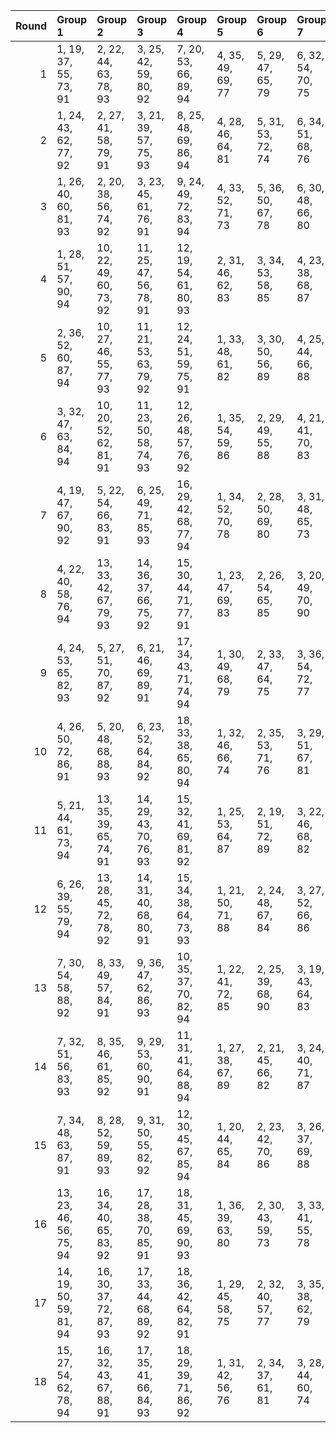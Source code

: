 |   Round | Group 1                | Group 2                | Group 3                | Group 4                | Group 5           | Group 6           | Group 7           | Group 8           | Group 9           | Group 10           | Group 11           | Group 12           | Group 13           | Group 14           | Group 15           | Group 16           | Group 17           | Group 18           |
|--------:|:-----------------------|:-----------------------|:-----------------------|:-----------------------|:------------------|:------------------|:------------------|:------------------|:------------------|:-------------------|:-------------------|:-------------------|:-------------------|:-------------------|:-------------------|:-------------------|:-------------------|:-------------------|
|       1 | 1, 19, 37, 55, 73, 91  | 2, 22, 44, 63, 78, 93  | 3, 25, 42, 59, 80, 92  | 7, 20, 53, 66, 89, 94  | 4, 35, 49, 69, 77 | 5, 29, 47, 65, 79 | 6, 32, 54, 70, 75 | 8, 23, 51, 71, 82 | 9, 26, 46, 67, 87 | 10, 30, 39, 64, 76 | 11, 33, 43, 72, 81 | 12, 36, 41, 68, 74 | 13, 34, 50, 62, 90 | 14, 28, 48, 58, 83 | 15, 31, 52, 57, 85 | 16, 21, 38, 60, 86 | 17, 24, 45, 56, 88 | 18, 27, 40, 61, 84 |
|       2 | 1, 24, 43, 62, 77, 92  | 2, 27, 41, 58, 79, 91  | 3, 21, 39, 57, 75, 93  | 8, 25, 48, 69, 86, 94  | 4, 28, 46, 64, 81 | 5, 31, 53, 72, 74 | 6, 34, 51, 68, 76 | 7, 22, 50, 70, 84 | 9, 19, 52, 65, 88 | 10, 32, 45, 71, 80 | 11, 35, 40, 67, 73 | 12, 29, 38, 66, 78 | 13, 30, 47, 60, 82 | 14, 33, 54, 56, 87 | 15, 36, 49, 61, 89 | 16, 23, 44, 55, 90 | 17, 26, 42, 63, 83 | 18, 20, 37, 59, 85 |
|       3 | 1, 26, 40, 60, 81, 93  | 2, 20, 38, 56, 74, 92  | 3, 23, 45, 61, 76, 91  | 9, 24, 49, 72, 83, 94  | 4, 33, 52, 71, 73 | 5, 36, 50, 67, 78 | 6, 30, 48, 66, 80 | 7, 27, 47, 68, 85 | 8, 21, 54, 64, 90 | 10, 34, 42, 69, 75 | 11, 28, 37, 65, 77 | 12, 31, 44, 70, 79 | 13, 32, 53, 55, 86 | 14, 35, 51, 63, 88 | 15, 29, 46, 59, 84 | 16, 25, 41, 62, 82 | 17, 19, 39, 58, 87 | 18, 22, 43, 57, 89 |
|       4 | 1, 28, 51, 57, 90, 94  | 10, 22, 49, 60, 73, 92 | 11, 25, 47, 56, 78, 91 | 12, 19, 54, 61, 80, 93 | 2, 31, 46, 62, 83 | 3, 34, 53, 58, 85 | 4, 23, 38, 68, 87 | 5, 26, 45, 64, 89 | 6, 20, 40, 72, 82 | 7, 35, 42, 55, 81  | 8, 29, 37, 63, 74  | 9, 32, 44, 59, 76  | 13, 36, 43, 69, 84 | 14, 30, 41, 65, 86 | 15, 33, 39, 70, 88 | 16, 27, 48, 71, 75 | 17, 21, 52, 67, 77 | 18, 24, 50, 66, 79 |
|       5 | 2, 36, 52, 60, 87, 94  | 10, 27, 46, 55, 77, 93 | 11, 21, 53, 63, 79, 92 | 12, 24, 51, 59, 75, 91 | 1, 33, 48, 61, 82 | 3, 30, 50, 56, 89 | 4, 25, 44, 66, 88 | 5, 19, 42, 71, 84 | 6, 22, 37, 67, 86 | 7, 28, 39, 62, 73  | 8, 31, 43, 58, 78  | 9, 34, 41, 57, 80  | 13, 29, 40, 64, 85 | 14, 32, 38, 72, 90 | 15, 35, 45, 68, 83 | 16, 20, 54, 69, 76 | 17, 23, 49, 65, 81 | 18, 26, 47, 70, 74 |
|       6 | 3, 32, 47, 63, 84, 94  | 10, 20, 52, 62, 81, 91 | 11, 23, 50, 58, 74, 93 | 12, 26, 48, 57, 76, 92 | 1, 35, 54, 59, 86 | 2, 29, 49, 55, 88 | 4, 21, 41, 70, 83 | 5, 24, 39, 69, 85 | 6, 27, 43, 65, 90 | 7, 33, 45, 60, 77  | 8, 36, 40, 56, 79  | 9, 30, 38, 61, 75  | 13, 31, 37, 71, 89 | 14, 34, 44, 67, 82 | 15, 28, 42, 66, 87 | 16, 22, 51, 64, 80 | 17, 25, 46, 72, 73 | 18, 19, 53, 68, 78 |
|       7 | 4, 19, 47, 67, 90, 92  | 5, 22, 54, 66, 83, 91  | 6, 25, 49, 71, 85, 93  | 16, 29, 42, 68, 77, 94 | 1, 34, 52, 70, 78 | 2, 28, 50, 69, 80 | 3, 31, 48, 65, 73 | 7, 21, 40, 59, 74 | 8, 24, 38, 55, 76 | 9, 27, 45, 63, 81  | 10, 36, 53, 57, 88 | 11, 30, 51, 62, 84 | 12, 33, 46, 58, 86 | 13, 20, 41, 61, 87 | 14, 23, 39, 60, 89 | 15, 26, 43, 56, 82 | 17, 32, 37, 64, 79 | 18, 35, 44, 72, 75 |
|       8 | 4, 22, 40, 58, 76, 94  | 13, 33, 42, 67, 79, 93 | 14, 36, 37, 66, 75, 92 | 15, 30, 44, 71, 77, 91 | 1, 23, 47, 69, 83 | 2, 26, 54, 65, 85 | 3, 20, 49, 70, 90 | 5, 25, 38, 57, 81 | 6, 19, 45, 62, 74 | 7, 29, 52, 72, 80  | 8, 32, 50, 68, 73  | 9, 35, 48, 64, 78  | 10, 24, 41, 63, 89 | 11, 27, 39, 59, 82 | 12, 21, 43, 55, 87 | 16, 28, 53, 56, 84 | 17, 31, 51, 61, 86 | 18, 34, 46, 60, 88 |
|       9 | 4, 24, 53, 65, 82, 93  | 5, 27, 51, 70, 87, 92  | 6, 21, 46, 69, 89, 91  | 17, 34, 43, 71, 74, 94 | 1, 30, 49, 68, 79 | 2, 33, 47, 64, 75 | 3, 36, 54, 72, 77 | 7, 23, 37, 57, 78 | 8, 26, 44, 62, 80 | 9, 20, 42, 58, 73  | 10, 29, 50, 61, 83 | 11, 32, 48, 60, 85 | 12, 35, 52, 56, 90 | 13, 22, 38, 59, 88 | 14, 25, 45, 55, 84 | 15, 19, 40, 63, 86 | 16, 31, 39, 66, 81 | 18, 28, 41, 67, 76 |
|      10 | 4, 26, 50, 72, 86, 91  | 5, 20, 48, 68, 88, 93  | 6, 23, 52, 64, 84, 92  | 18, 33, 38, 65, 80, 94 | 1, 32, 46, 66, 74 | 2, 35, 53, 71, 76 | 3, 29, 51, 67, 81 | 7, 25, 43, 61, 79 | 8, 19, 41, 60, 75 | 9, 22, 39, 56, 77  | 10, 31, 47, 59, 87 | 11, 34, 54, 55, 89 | 12, 28, 49, 63, 82 | 13, 27, 44, 57, 83 | 14, 21, 42, 62, 85 | 15, 24, 37, 58, 90 | 16, 36, 45, 70, 73 | 17, 30, 40, 69, 78 |
|      11 | 5, 21, 44, 61, 73, 94  | 13, 35, 39, 65, 74, 91 | 14, 29, 43, 70, 76, 93 | 15, 32, 41, 69, 81, 92 | 1, 25, 53, 64, 87 | 2, 19, 51, 72, 89 | 3, 22, 46, 68, 82 | 4, 27, 37, 56, 80 | 6, 24, 42, 60, 78 | 7, 31, 49, 67, 75  | 8, 34, 47, 66, 77  | 9, 28, 54, 71, 79  | 10, 26, 38, 58, 84 | 11, 20, 45, 57, 86 | 12, 23, 40, 62, 88 | 16, 33, 50, 63, 85 | 17, 36, 48, 59, 90 | 18, 30, 52, 55, 83 |
|      12 | 6, 26, 39, 55, 79, 94  | 13, 28, 45, 72, 78, 92 | 14, 31, 40, 68, 80, 91 | 15, 34, 38, 64, 73, 93 | 1, 21, 50, 71, 88 | 2, 24, 48, 67, 84 | 3, 27, 52, 66, 86 | 4, 20, 43, 63, 75 | 5, 23, 41, 59, 77 | 7, 36, 46, 65, 76  | 8, 30, 53, 70, 81  | 9, 33, 51, 69, 74  | 10, 19, 44, 56, 85 | 11, 22, 42, 61, 90 | 12, 25, 37, 60, 83 | 16, 35, 47, 58, 89 | 17, 29, 54, 57, 82 | 18, 32, 49, 62, 87 |
|      13 | 7, 30, 54, 58, 88, 92  | 8, 33, 49, 57, 84, 91  | 9, 36, 47, 62, 86, 93  | 10, 35, 37, 70, 82, 94 | 1, 22, 41, 72, 85 | 2, 25, 39, 68, 90 | 3, 19, 43, 64, 83 | 4, 34, 45, 59, 79 | 5, 28, 40, 55, 75 | 6, 31, 38, 63, 77  | 11, 29, 44, 69, 87 | 12, 32, 42, 65, 89 | 13, 26, 51, 66, 73 | 14, 20, 46, 71, 78 | 15, 23, 53, 67, 80 | 16, 24, 52, 61, 74 | 17, 27, 50, 60, 76 | 18, 21, 48, 56, 81 |
|      14 | 7, 32, 51, 56, 83, 93  | 8, 35, 46, 61, 85, 92  | 9, 29, 53, 60, 90, 91  | 11, 31, 41, 64, 88, 94 | 1, 27, 38, 67, 89 | 2, 21, 45, 66, 82 | 3, 24, 40, 71, 87 | 4, 30, 42, 57, 74 | 5, 33, 37, 62, 76 | 6, 36, 44, 58, 81  | 10, 28, 43, 68, 86 | 12, 34, 39, 72, 84 | 13, 19, 48, 70, 77 | 14, 22, 52, 69, 79 | 15, 25, 50, 65, 75 | 16, 26, 49, 59, 78 | 17, 20, 47, 55, 80 | 18, 23, 54, 63, 73 |
|      15 | 7, 34, 48, 63, 87, 91  | 8, 28, 52, 59, 89, 93  | 9, 31, 50, 55, 82, 92  | 12, 30, 45, 67, 85, 94 | 1, 20, 44, 65, 84 | 2, 23, 42, 70, 86 | 3, 26, 37, 69, 88 | 4, 32, 39, 61, 78 | 5, 35, 43, 60, 80 | 6, 29, 41, 56, 73  | 10, 33, 40, 66, 90 | 11, 36, 38, 71, 83 | 13, 24, 54, 68, 81 | 14, 27, 49, 64, 74 | 15, 21, 47, 72, 76 | 16, 19, 46, 57, 79 | 17, 22, 53, 62, 75 | 18, 25, 51, 58, 77 |
|      16 | 13, 23, 46, 56, 75, 94 | 16, 34, 40, 65, 83, 92 | 17, 28, 38, 70, 85, 91 | 18, 31, 45, 69, 90, 93 | 1, 36, 39, 63, 80 | 2, 30, 43, 59, 73 | 3, 33, 41, 55, 78 | 4, 29, 48, 62, 89 | 5, 32, 52, 58, 82 | 6, 35, 50, 57, 87  | 7, 24, 44, 64, 86  | 8, 27, 42, 72, 88  | 9, 21, 37, 68, 84  | 10, 25, 54, 67, 74 | 11, 19, 49, 66, 76 | 12, 22, 47, 71, 81 | 14, 26, 53, 61, 77 | 15, 20, 51, 60, 79 |
|      17 | 14, 19, 50, 59, 81, 94 | 16, 30, 37, 72, 87, 93 | 17, 33, 44, 68, 89, 92 | 18, 36, 42, 64, 82, 91 | 1, 29, 45, 58, 75 | 2, 32, 40, 57, 77 | 3, 35, 38, 62, 79 | 4, 31, 54, 60, 84 | 5, 34, 49, 56, 86 | 6, 28, 47, 61, 88  | 7, 26, 41, 71, 90  | 8, 20, 39, 67, 83  | 9, 23, 43, 66, 85  | 10, 21, 51, 65, 78 | 11, 24, 46, 70, 80 | 12, 27, 53, 69, 73 | 13, 25, 52, 63, 76 | 15, 22, 48, 55, 74 |
|      18 | 15, 27, 54, 62, 78, 94 | 16, 32, 43, 67, 88, 91 | 17, 35, 41, 66, 84, 93 | 18, 29, 39, 71, 86, 92 | 1, 31, 42, 56, 76 | 2, 34, 37, 61, 81 | 3, 28, 44, 60, 74 | 4, 36, 51, 55, 85 | 5, 30, 46, 63, 90 | 6, 33, 53, 59, 83  | 7, 19, 38, 69, 82  | 8, 22, 45, 65, 87  | 9, 25, 40, 70, 89  | 10, 23, 48, 72, 79 | 11, 26, 52, 68, 75 | 12, 20, 50, 64, 77 | 13, 21, 49, 58, 80 | 14, 24, 47, 57, 73 |